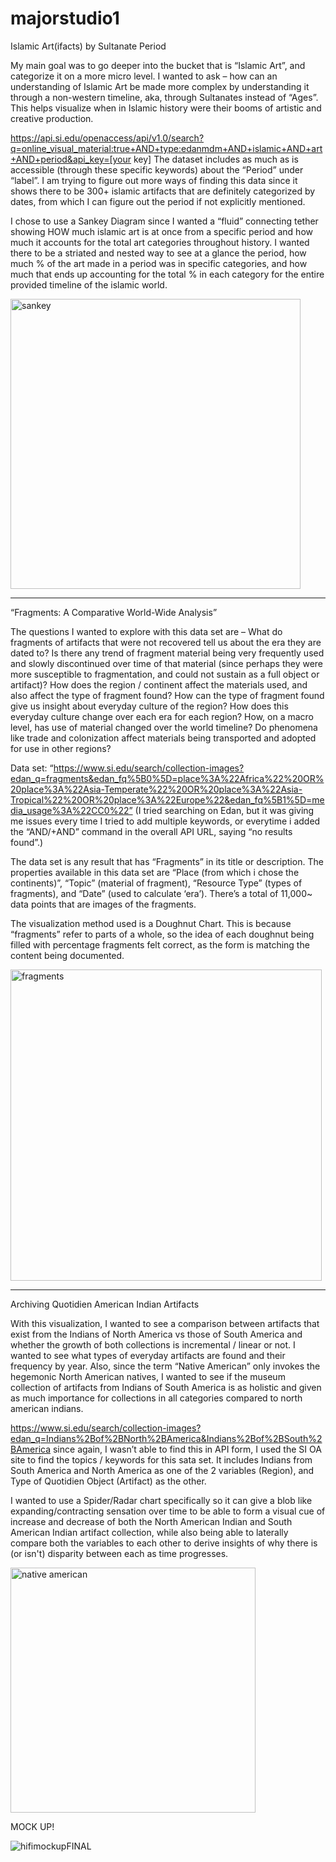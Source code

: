 # majorstudio1

Islamic Art(ifacts) by Sultanate Period

My main goal was to go deeper into the bucket that is “Islamic Art”, and categorize it on a more micro level. I wanted to ask – how can an understanding of Islamic Art be made more complex by understanding it through a non-western timeline, aka, through Sultanates instead of “Ages”. This helps visualize when in Islamic history were their booms of artistic and creative production.

https://api.si.edu/openaccess/api/v1.0/search?q=online_visual_material:true+AND+type:edanmdm+AND+islamic+AND+art+AND+period&api_key=[your key]
The dataset includes as much as is accessible (through these specific keywords) about the “Period” under “label”. I am trying to figure out more ways of finding this data since it shows there to be 300+ islamic artifacts that are definitely categorized by dates, from which I can figure out the period if not explicitly mentioned.

I chose to use a Sankey Diagram since I wanted a “fluid” connecting tether showing HOW much islamic art is at once from a specific period and how much it accounts for the total art categories throughout history. I wanted there to be a striated and nested way to see at a glance the period, how much % of the art made in a period was in specific categories, and how much that ends up accounting for the total % in each category for the entire provided timeline of the islamic world.

<img width="464" alt="sankey" src="https://github.com/user-attachments/assets/20335b91-98b3-4ce4-84e7-5001ba566986">

----------------------------------------------------------------------------------------------------------

“Fragments: A Comparative World-Wide Analysis”


The questions I wanted to explore with this data set are – 
What do fragments of artifacts that were not recovered tell us about the era they are dated to?
Is there any trend of fragment material being very frequently used and slowly discontinued over time of that material (since perhaps they were more susceptible to fragmentation, and could not sustain as a full object or artifact)?
How does the region / continent affect the materials used, and also affect the type of fragment found?
How can the type of fragment found give us insight about everyday culture of the region? 
How does this everyday culture change over each era for each region? 
How, on a macro level, has use of material changed over the world timeline? Do phenomena like trade and colonization affect materials being transported and adopted for use in other regions?


Data set: “https://www.si.edu/search/collection-images?edan_q=fragments&edan_fq%5B0%5D=place%3A%22Africa%22%20OR%20place%3A%22Asia-Temperate%22%20OR%20place%3A%22Asia-Tropical%22%20OR%20place%3A%22Europe%22&edan_fq%5B1%5D=media_usage%3A%22CC0%22”
(I tried searching on Edan, but it was giving me issues every time I tried to add multiple keywords, or everytime i added the “AND/+AND” command in the overall API URL, saying “no results found”.)

The data set is any result that has “Fragments” in its title or description. The properties available in this data set are “Place (from which i chose the continents)”, “Topic” (material of fragment), “Resource Type” (types of fragments), and “Date” (used to calculate ‘era’). There’s a total of 11,000~ data points that are images of the fragments.


The visualization method used is a Doughnut Chart. This is because “fragments” refer to parts of a whole, so the idea of each doughnut being filled with percentage fragments felt correct, as the form is matching the content being documented.

<img width="498" alt="fragments" src="https://github.com/user-attachments/assets/8c07393a-9aa1-4abc-8a61-1ffbfb37d807">

----------------------------------------------------------------------------------------------------------

Archiving Quotidien American Indian Artifacts

With this visualization, I wanted to see a comparison between artifacts that exist from the Indians of North America vs those of South America and whether the growth of both collections is incremental / linear or not. I wanted to see what types of everyday artifacts are found and their frequency by year. Also, since the term “Native American” only invokes the hegemonic North American natives, I wanted to see if the museum collection of artifacts from Indians of South America is as holistic and given as much importance for collections in all categories compared to north american indians.

https://www.si.edu/search/collection-images?edan_q=Indians%2Bof%2BNorth%2BAmerica&Indians%2Bof%2BSouth%2BAmerica since again, I wasn’t able to find this in API form, I used the SI OA site to find the topics / keywords for this sata set. It includes Indians from South America and North America as one of the 2 variables (Region), and Type of Quotidien Object (Artifact) as the other.

I wanted to use a Spider/Radar chart specifically so it can give a blob like expanding/contracting sensation over time to be able to form a visual cue of increase and decrease of both the North American Indian and South American Indian artifact collection, while also being able to laterally compare both the variables to each other to derive insights of why there is (or isn't) disparity between each as time progresses. 

<img width="392" alt="native american" src="https://github.com/user-attachments/assets/575e59b4-8d45-4d97-afa7-d34d8da262a4">



MOCK UP!


![hifimockupFINAL](https://github.com/user-attachments/assets/b4ada2cc-96e9-442e-98cb-057632587936)

